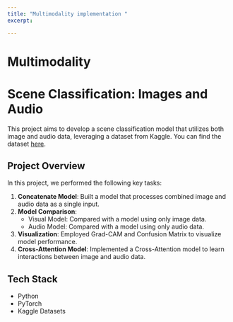 ```yaml
---
title: "Multimodality implementation "
excerpt:

---
```



# Multimodality

# Scene Classification: Images and Audio

This project aims to develop a scene classification model that utilizes both image and audio data, leveraging a dataset from Kaggle. You can find the dataset [here](https://www.kaggle.com/datasets/birdy654/scene-classification-images-and-audio).

## Project Overview

In this project, we performed the following key tasks:

1. **Concatenate Model**: Built a model that processes combined image and audio data as a single input.
2. **Model Comparison**: 
   - Visual Model: Compared with a model using only image data.
   - Audio Model: Compared with a model using only audio data.
3. **Visualization**: Employed Grad-CAM and Confusion Matrix to visualize model performance.
4. **Cross-Attention Model**: Implemented a Cross-Attention model to learn interactions between image and audio data.

## Tech Stack

- Python
- PyTorch
- Kaggle Datasets
